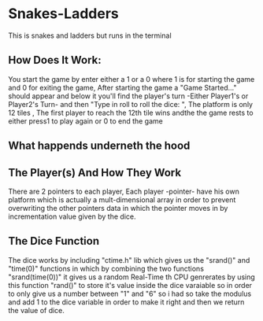 # Snakes-Ladders

This is snakes and ladders but runs in the terminal 

## How Does It Work:

You start the game by enter either a 1 or a 0 where 1 is for starting the game and 0 for exiting the game,
After starting the game a "Game Started..." should appear and below it you'll find the player's turn -Either Player1's or Player2's Turn- 
and then "Type in roll to roll the dice: ", The platform is only 12 tiles , The first player to reach the 12th tile wins andthe the game rests to either press1
to play again or 0 to end the game 

## What happends underneth the hood 

## The Player(s) And How They Work
There are 2 pointers to each player, Each player -pointer- have his own platform which is actually a mult-dimensional array in order to prevent overwriting 
the other pointers data in which the pointer moves in by incrementation value given by the dice.
 
## The Dice Function
The dice works by including "ctime.h" lib which gives us the "srand()" and "time(0)" functions in which by combining the two functions "srand(time(0))"  it gives us
a random Real-Time th CPU genrerates by using this function "rand()" to store it's value inside the dice varaiable so in order to only give us a number between "1" and 
"6" so i had so take the modulus and add 1 to the dice variable in order to make it right and then we return the value of dice.
